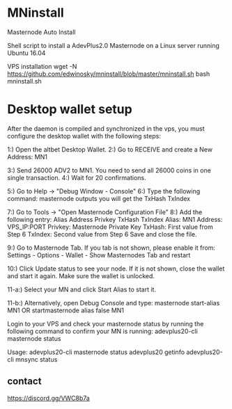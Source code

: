 # MNinstall
Masternode Auto Install

Shell script to install a AdevPlus2.0 Masternode on a Linux server running Ubuntu 16.04

VPS installation
wget -N https://github.com/edwinosky/mninstall/blob/master/mninstall.sh
bash mninstall.sh

# Desktop wallet setup
After the daemon is compiled and synchronized in the vps, you must configure the desktop wallet with the following steps:

1:) Open the altbet Desktop Wallet.
2:) Go to RECEIVE and create a New Address: MN1

3:) Send 26000 ADV2 to MN1. You need to send all 26000 coins in one single transaction.
4:) Wait for 20 confirmations.

5:) Go to Help -> "Debug Window - Console"
6:) Type the following command: masternode outputs
you will get the TxHash TxIndex

7:) Go to Tools -> "Open Masternode Configuration File"
8:) Add the following entry:
    Alias Address Privkey TxHash TxIndex
    Alias: MN1
    Address: VPS_IP:PORT
    Privkey: Masternode Private Key
    TxHash: First value from Step 6
    TxIndex: Second value from Step 6
Save and close the file.

9:) Go to Masternode Tab. If you tab is not shown, please enable it from: Settings - Options - Wallet - Show Masternodes Tab and restart

10:) Click Update status to see your node. If it is not shown, close the wallet and start it again. Make sure the wallet is unlocked.

11-a:) Select your MN and click Start Alias to start it.

11-b:) Alternatively, open Debug Console and type:
       masternode start-alias MN1
       OR
       startmasternode alias false MN1

Login to your VPS and check your masternode status by running the following command to confirm your MN is running:
adevplus20-cli masternode status


Usage:
adevplus20-cli masternode status
adevplus20 getinfo
adevplus20-cli mnsync status

## contact
https://discord.gg/VWC8b7a
